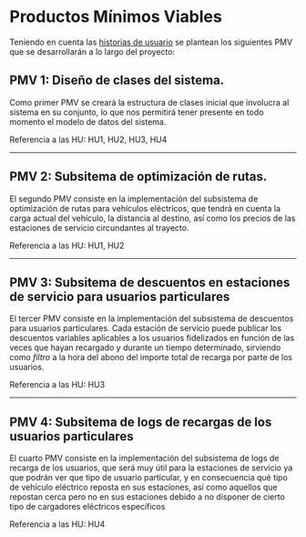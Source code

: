 # Productos Mínimos Viables

Teniendo en cuenta las [historias de usuario](user-stories.md) se plantean los siguientes PMV que se desarrollarán a lo largo del proyecto:

## PMV 1: Diseño de clases del sistema. 

Como primer PMV se creará la estructura de clases inicial que involucra al sistema en su conjunto, lo que nos permitirá tener presente en todo momento el modelo de datos del sistema. 

Referencia a las HU: HU1, HU2, HU3, HU4

---

## PMV 2: Subsitema de optimización de rutas.

 El segundo PMV consiste en la implementación del subsistema de optimización de rutas para vehículos eléctricos, que tendrá en cuenta la carga actual del vehículo, la distancia al destino, así como los precios de las estaciones de servicio circundantes al trayecto.

 Referencia a las HU: HU1, HU2

---

## PMV 3: Subsitema de descuentos en estaciones de servicio para usuarios particulares

 El tercer PMV consiste en la implementación del subsistema de descuentos para usuarios particulares. Cada estación de servicio puede publicar los descuentos variables aplicables a los usuarios fidelizados en función de las veces que hayan recargado y durante un tiempo determinado, sirviendo como *filtro* a la hora del abono del importe total de recarga por parte de los usuarios.

 Referencia a las HU: HU3

---

 ## PMV 4: Subsitema de logs de recargas de los usuarios particulares

 El cuarto PMV consiste en la implementación del subsistema de logs de recarga de los usuarios, que será muy útil para la estaciones de servicio ya que podrán ver que tipo de usuario particular, y en consecuencia qué tipo de vehículo eléctrico reposta en sus estaciones, así como aquellos que repostan cerca pero no en sus estaciones debido a no disponer de cierto tipo de cargadores eléctricos específicos

 Referencia a las HU: HU4